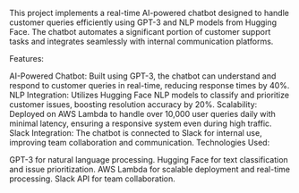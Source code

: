 This project implements a real-time AI-powered chatbot designed to handle customer queries efficiently using GPT-3 and NLP models from Hugging Face. The chatbot automates a significant portion of customer support tasks and integrates seamlessly with internal communication platforms.

Features:

AI-Powered Chatbot: Built using GPT-3, the chatbot can understand and respond to customer queries in real-time, reducing response times by 40%.
NLP Integration: Utilizes Hugging Face NLP models to classify and prioritize customer issues, boosting resolution accuracy by 20%.
Scalability: Deployed on AWS Lambda to handle over 10,000 user queries daily with minimal latency, ensuring a responsive system even during high traffic.
Slack Integration: The chatbot is connected to Slack for internal use, improving team collaboration and communication.
Technologies Used:

GPT-3 for natural language processing.
Hugging Face for text classification and issue prioritization.
AWS Lambda for scalable deployment and real-time processing.
Slack API for team collaboration.
